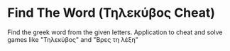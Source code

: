 Find The Word (Τηλεκύβος Cheat)
=============

Find the greek word from the given letters. Application to cheat and solve games like "Τηλεκύβος" and "Βρες τη λέξη"
